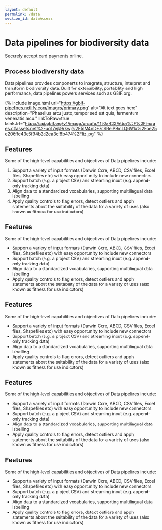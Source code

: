 ```yaml
---
layout: default
permalink: /data
section_id: dataAccess
---
```


# Data pipelines for biodiversity data

<p class="subtitle">Securely accept card payments online.</p>

## Process biodiversity data

Data pipelines provides components to integrate, structure, interpret and transform biodiversity data. Built for extensibility, portability and high performance, data pipelines powers services such as GBIF.org.

{% include image.html url="https://gbif-pipelines.netlify.com/images/primary.png" alt="Alt text goes here" description="Phasellus arcu justo, tempor sed est quis, fermentum venenatis arcu." linkToRaw=true lxinkUrl="https://api.gbif.org/v1/image/unsafe/1170x422/http:%2F%2Fimages.ctfassets.net%2Fuo17ejk9rkwj%2F5IM4nDF7oSReiPBmLQ6Wlx%2Fbe25e206ffc43e6f94b2d2ea3cf8b474%2Fliz.jpg" %}


## Features

Some of the high-level capabilities and objectives of Data pipelines include:

1. Support a variety of input formats (Darwin Core, ABCD, CSV files, Excel files, Shapefiles etc) with easy opportunity to include new connectors
2. Support batch (e.g. a project CSV) and streaming inout (e.g. append-only tracking data)
3. Align data to a standardized vocabularies, supporting multilingual data labelling
4. Apply quality controls to flag errors, detect outliers and apply statements about the suitability of the data for a variety of uses (also known as fitness for use indicators)

## Features

Some of the high-level capabilities and objectives of Data pipelines include:

* Support a variety of input formats (Darwin Core, ABCD, CSV files, Excel files, Shapefiles etc) with easy opportunity to include new connectors
* Support batch (e.g. a project CSV) and streaming inout (e.g. append-only tracking data)
* Align data to a standardized vocabularies, supporting multilingual data labelling
* Apply quality controls to flag errors, detect outliers and apply statements about the suitability of the data for a variety of uses (also known as fitness for use indicators)

## Features

Some of the high-level capabilities and objectives of Data pipelines include:

* Support a variety of input formats (Darwin Core, ABCD, CSV files, Excel files, Shapefiles etc) with easy opportunity to include new connectors
* Support batch (e.g. a project CSV) and streaming inout (e.g. append-only tracking data)
* Align data to a standardized vocabularies, supporting multilingual data labelling
* Apply quality controls to flag errors, detect outliers and apply statements about the suitability of the data for a variety of uses (also known as fitness for use indicators)

## Features

Some of the high-level capabilities and objectives of Data pipelines include:

* Support a variety of input formats (Darwin Core, ABCD, CSV files, Excel files, Shapefiles etc) with easy opportunity to include new connectors
* Support batch (e.g. a project CSV) and streaming inout (e.g. append-only tracking data)
* Align data to a standardized vocabularies, supporting multilingual data labelling
* Apply quality controls to flag errors, detect outliers and apply statements about the suitability of the data for a variety of uses (also known as fitness for use indicators)

## Features

Some of the high-level capabilities and objectives of Data pipelines include:

* Support a variety of input formats (Darwin Core, ABCD, CSV files, Excel files, Shapefiles etc) with easy opportunity to include new connectors
* Support batch (e.g. a project CSV) and streaming inout (e.g. append-only tracking data)
* Align data to a standardized vocabularies, supporting multilingual data labelling
* Apply quality controls to flag errors, detect outliers and apply statements about the suitability of the data for a variety of uses (also known as fitness for use indicators)